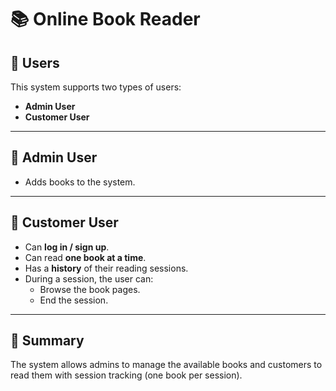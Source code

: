 # 📚 Online Book Reader

## 👥 Users
This system supports two types of users:
- **Admin User**
- **Customer User**

---

## 🔹 Admin User
- Adds books to the system.

---

## 🔹 Customer User
- Can **log in / sign up**.
- Can read **one book at a time**.
- Has a **history** of their reading sessions.
- During a session, the user can:
  - Browse the book pages.
  - End the session.

---

## 📌 Summary
The system allows admins to manage the available books and customers to read them with session tracking (one book per session).
